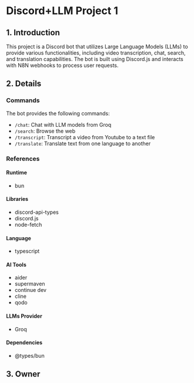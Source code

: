 # Discord+LLM Project 1

## 1. Introduction
This project is a Discord bot that utilizes Large Language Models (LLMs) to provide various functionalities, including video transcription, chat, search, and translation capabilities. The bot is built using Discord.js and interacts with N8N webhooks to process user requests.

## 2. Details

### Commands
The bot provides the following commands:
- `/chat`: Chat with LLM models from Groq
- `/search`: Browse the web
- `/transcript`: Transcript a video from Youtube to a text file
- `/translate`: Translate text from one language to another

### References

#### Runtime
- bun

#### Libraries
- discord-api-types
- discord.js
- node-fetch

#### Language
- typescript

#### AI Tools
- aider
- supermaven
- continue dev
- cline
- qodo

#### LLMs Provider
- Groq

#### Dependencies
- @types/bun

## 3. Owner
